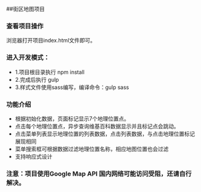 ##街区地图项目

### 查看项目操作
浏览器打开项目index.html文件即可。

### 进入开发模式：
* 1.项目根目录执行 npm install
* 2.完成后执行 gulp
* 3.样式文件使用sass编写，编译命令：gulp sass

### 功能介绍
* 根据初始化数据，页面标记显示7个地理位置点。
* 点击每个地理位置点，异步查询维基百科数据显示并且标记点会跳动。
* 点击菜单列表显示地理位置的列表数据，点击列表数据，与点击地理位置标记展现相同
* 菜单搜索框可根据数据过滤地理位置名称，相应地图位置也会过滤
* 支持响应式设计

### 注意：项目使用Google Map API 国内网络可能访问受阻，还请自行解决。